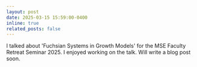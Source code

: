 ```yaml
---
layout: post
date: 2025-03-15 15:59:00-0400
inline: true
related_posts: false
---
```


I talked about 'Fuchsian Systems in Growth Models' for the MSE Faculty Retreat Seminar 2025. I enjoyed working on the talk. Will write a blog post soon.